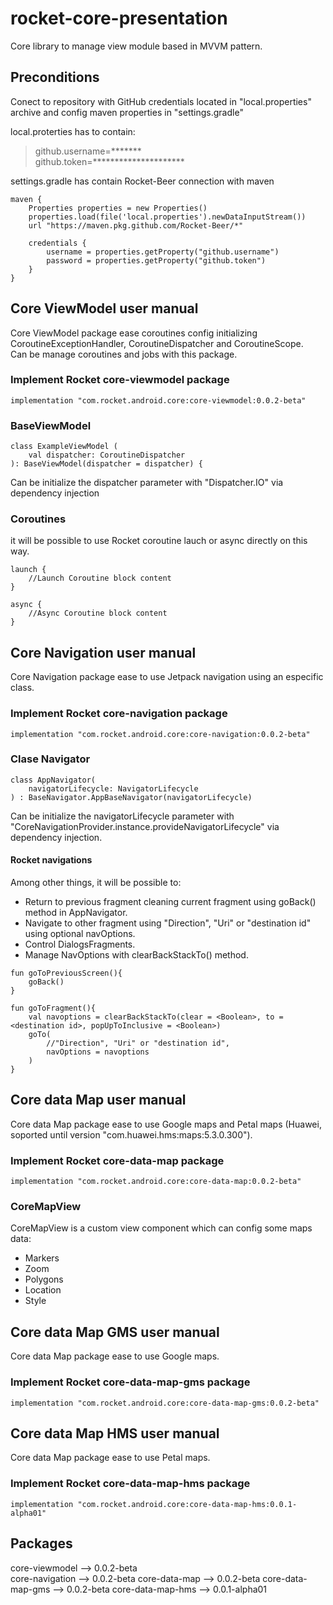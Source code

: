 # rocket-core-presentation

Core library to manage view module based in MVVM pattern.

## Preconditions
Conect to repository with GitHub credentials located in "local.properties" archive and config maven properties in "settings.gradle"

local.proterties has to contain:
> github.username=*******  
> github.token=*********************

settings.gradle has contain Rocket-Beer connection with maven
~~~
maven {  
    Properties properties = new Properties()  
    properties.load(file('local.properties').newDataInputStream())  
    url "https://maven.pkg.github.com/Rocket-Beer/*"  
    
    credentials {  
        username = properties.getProperty("github.username")  
        password = properties.getProperty("github.token")  
    }  
}
~~~

## Core ViewModel user manual
Core ViewModel package ease coroutines config initializing CoroutineExceptionHandler, CoroutineDispatcher and CoroutineScope.  
Can be manage coroutines and jobs with this package.

### Implement Rocket core-viewmodel package
~~~
implementation "com.rocket.android.core:core-viewmodel:0.0.2-beta"
~~~

### BaseViewModel
~~~
class ExampleViewModel (
    val dispatcher: CoroutineDispatcher
): BaseViewModel(dispatcher = dispatcher) {
~~~
Can be initialize the dispatcher parameter with "Dispatcher.IO" via dependency injection

### Coroutines
it will be possible to use Rocket coroutine lauch or async directly on this way.
~~~
launch {
    //Launch Coroutine block content
}
~~~
~~~
async {
    //Async Coroutine block content
}
~~~

## Core Navigation user manual
Core Navigation package ease to use Jetpack navigation using an especific class.

### Implement Rocket core-navigation package
~~~
implementation "com.rocket.android.core:core-navigation:0.0.2-beta"
~~~

### Clase Navigator
~~~
class AppNavigator(
    navigatorLifecycle: NavigatorLifecycle
) : BaseNavigator.AppBaseNavigator(navigatorLifecycle)
~~~
Can be initialize the navigatorLifecycle parameter with "CoreNavigationProvider.instance.provideNavigatorLifecycle" via dependency injection.

#### Rocket navigations
Among other things, it will be possible to:
* Return to previous fragment cleaning current fragment using goBack() method in AppNavigator.
* Navigate to other fragment using "Direction", "Uri" or "destination id" using optional navOptions.
* Control DialogsFragments.
* Manage NavOptions with clearBackStackTo() method.
~~~
fun goToPreviousScreen(){
    goBack()
}
~~~
~~~
fun goToFragment(){
    val navoptions = clearBackStackTo(clear = <Boolean>, to = <destination id>, popUpToInclusive = <Boolean>)
    goTo(
        //"Direction", "Uri" or "destination id",
        navOptions = navoptions
    )
}
~~~

## Core data Map user manual
Core data Map package ease to use Google maps and Petal maps (Huawei, soported until version "com.huawei.hms:maps:5.3.0.300").

### Implement Rocket core-data-map package
~~~
implementation "com.rocket.android.core:core-data-map:0.0.2-beta"
~~~

### CoreMapView
CoreMapView is a custom view component which can config some maps data:
* Markers
* Zoom
* Polygons
* Location
* Style

## Core data Map GMS user manual
Core data Map package ease to use Google maps.

### Implement Rocket core-data-map-gms package
~~~
implementation "com.rocket.android.core:core-data-map-gms:0.0.2-beta"
~~~

## Core data Map HMS user manual
Core data Map package ease to use Petal maps.

### Implement Rocket core-data-map-hms package
~~~
implementation "com.rocket.android.core:core-data-map-hms:0.0.1-alpha01"
~~~

## Packages
core-viewmodel --> 0.0.2-beta  
core-navigation --> 0.0.2-beta
core-data-map --> 0.0.2-beta
core-data-map-gms --> 0.0.2-beta
core-data-map-hms --> 0.0.1-alpha01
